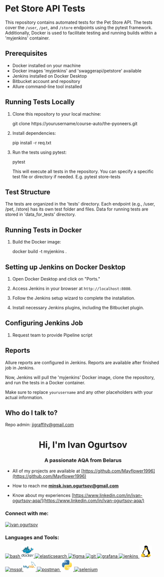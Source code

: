 # Pet Store API Tests

This repository contains automated tests for the Pet Store API. The tests cover
the `/user`, `/pet`, and `/store` endpoints using the pytest framework. Additionally,
Docker is used to facilitate testing and running builds within a 'myjenkins' container.

## Prerequisites

- Docker installed on your machine
- Docker images 'myjenkins' and 'swaggerapi/petstore' available
- Jenkins installed on Docker Desktop
- Bitbucket account and repository
- Allure command-line tool installed

## Running Tests Locally

1. Clone this repository to your local machine:

    git clone https://yourusername/course-auto/the-pyoneers.git

2. Install dependencies:

    pip install -r req.txt

3. Run the tests using pytest:

    pytest

    This will execute all tests in the repository. You can specify a specific test file or directory if needed.
    E.g. pytest store-tests

## Test Structure

The tests are organized in the 'tests' directory. Each endpoint (e.g., /user, /pet, /store) has its
own test folder and files. Data for running tests are stored in 'data_for_tests' directory.

## Running Tests in Docker

1. Build the Docker image:

    docker build -t myjenkins .


## Setting up Jenkins on Docker Desktop

1. Open Docker Desktop and click on "Ports."

2. Access Jenkins in your browser at `http://localhost:8080`.

3. Follow the Jenkins setup wizard to complete the installation.

4. Install necessary Jenkins plugins, including the Bitbucket plugin.


## Configuring Jenkins Job

1. Request team to provide Pipeline script 


## Reports

Allure reports are configured in Jenkins. Reports are available after finished job in Jenkins.

Now, Jenkins will pull the 'myjenkins' Docker image, clone the repository, and run the tests in a Docker container.

Make sure to replace `yourusername` and any other placeholders with your actual information. 

## Who do I talk to?

Repo admin: 
jjgraffity@gmail.com

<h1 align="center">Hi, I'm Ivan Ogurtsov</h1>
<h3 align="center">A passionate AQA from Belarus</h3>

- All of my projects are available at [https://github.com/Mayflower1996](https://github.com/Mayflower1996)

- How to reach me **minsk.ivan.ogurtsov@gmail.com**

- Know about my experiences [https://www.linkedin.com/in/ivan-ogurtsov-aqa/](https://www.linkedin.com/in/ivan-ogurtsov-aqa/)

<h3 align="left">Connect with me:</h3>
<p align="left">
<a href="https://linkedin.com/in/ivan ogurtsov" target="blank"><img align="center" src="https://raw.githubusercontent.com/rahuldkjain/github-profile-readme-generator/master/src/images/icons/Social/linked-in-alt.svg" alt="ivan ogurtsov" height="30" width="40" /></a>
</p>

<h3 align="left">Languages and Tools:</h3>
<p align="left"> <a href="https://www.gnu.org/software/bash/" target="_blank" rel="noreferrer"> <img src="https://www.vectorlogo.zone/logos/gnu_bash/gnu_bash-icon.svg" alt="bash" width="40" height="40"/> </a> <a href="https://www.docker.com/" target="_blank" rel="noreferrer"> <img src="https://raw.githubusercontent.com/devicons/devicon/master/icons/docker/docker-original-wordmark.svg" alt="docker" width="40" height="40"/> </a> <a href="https://www.elastic.co" target="_blank" rel="noreferrer"> <img src="https://www.vectorlogo.zone/logos/elastic/elastic-icon.svg" alt="elasticsearch" width="40" height="40"/> </a> <a href="https://www.figma.com/" target="_blank" rel="noreferrer"> <img src="https://www.vectorlogo.zone/logos/figma/figma-icon.svg" alt="figma" width="40" height="40"/> </a> <a href="https://git-scm.com/" target="_blank" rel="noreferrer"> <img src="https://www.vectorlogo.zone/logos/git-scm/git-scm-icon.svg" alt="git" width="40" height="40"/> </a> <a href="https://grafana.com" target="_blank" rel="noreferrer"> <img src="https://www.vectorlogo.zone/logos/grafana/grafana-icon.svg" alt="grafana" width="40" height="40"/> </a> <a href="https://www.jenkins.io" target="_blank" rel="noreferrer"> <img src="https://www.vectorlogo.zone/logos/jenkins/jenkins-icon.svg" alt="jenkins" width="40" height="40"/> </a> <a href="https://www.linux.org/" target="_blank" rel="noreferrer"> <img src="https://raw.githubusercontent.com/devicons/devicon/master/icons/linux/linux-original.svg" alt="linux" width="40" height="40"/> </a> <a href="https://www.microsoft.com/en-us/sql-server" target="_blank" rel="noreferrer"> <img src="https://www.svgrepo.com/show/303229/microsoft-sql-server-logo.svg" alt="mssql" width="40" height="40"/> </a> <a href="https://www.mysql.com/" target="_blank" rel="noreferrer"> <img src="https://raw.githubusercontent.com/devicons/devicon/master/icons/mysql/mysql-original-wordmark.svg" alt="mysql" width="40" height="40"/> </a> <a href="https://postman.com" target="_blank" rel="noreferrer"> <img src="https://www.vectorlogo.zone/logos/getpostman/getpostman-icon.svg" alt="postman" width="40" height="40"/> </a> <a href="https://www.python.org" target="_blank" rel="noreferrer"> <img src="https://raw.githubusercontent.com/devicons/devicon/master/icons/python/python-original.svg" alt="python" width="40" height="40"/> </a> <a href="https://www.selenium.dev" target="_blank" rel="noreferrer"> <img src="https://raw.githubusercontent.com/detain/svg-logos/780f25886640cef088af994181646db2f6b1a3f8/svg/selenium-logo.svg" alt="selenium" width="40" height="40"/> </a> </p>




